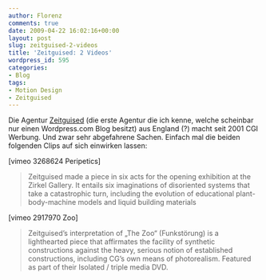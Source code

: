 ```yaml
---
author: Florenz
comments: true
date: 2009-04-22 16:02:16+00:00
layout: post
slug: zeitguised-2-videos
title: 'Zeitguised: 2 Videos'
wordpress_id: 595
categories:
- Blog
tags:
- Motion Design
- Zeitguised
---
```


Die Agentur [Zeitguised](http://zeitguised.wordpress.com/) (die erste Agentur die ich kenne, welche scheinbar nur einen Wordpress.com Blog besitzt) aus England (?) macht seit 2001 CGI Werbung. Und zwar sehr abgefahrene Sachen. Einfach mal die beiden folgenden Clips auf sich einwirken lassen:

[vimeo 3268624 Peripetics]



> Zeitguised made a piece in six acts for the opening exhibition at the Zirkel Gallery. It entails six imaginations of disoriented systems that take a catastrophic turn, including the evolution of educational plant-body-machine models and liquid building materials



[vimeo 2917970 Zoo]



> Zeitguised’s interpretation of „The Zoo“ (Funkstörung) is a lighthearted piece that affirmates the facility of synthetic constructions against the heavy, serious notion of established constructions, including CG’s own means of photorealism. Featured as part of their Isolated / triple media DVD.




